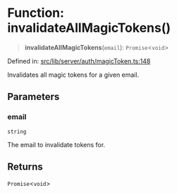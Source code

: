 # Function: invalidateAllMagicTokens()

> **invalidateAllMagicTokens**(`email`): `Promise`\<`void`\>

Defined in: [src/lib/server/auth/magicToken.ts:148](https://github.com/andrewski04/SvelteKit-Template/blob/f0b9cd97c48d96681ee3ffe7effd53d4bdf784a1/src/lib/server/auth/magicToken.ts#L148)

Invalidates all magic tokens for a given email.

## Parameters

### email

`string`

The email to invalidate tokens for.

## Returns

`Promise`\<`void`\>
